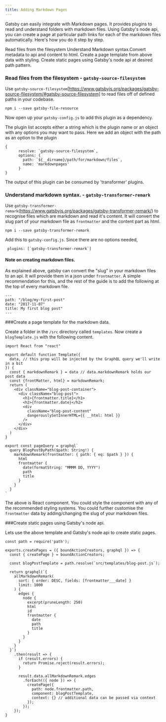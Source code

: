 ```yaml
---
title: Adding Markdown Pages
---
```


Gatsby can easily integrate with Markdown pages.
It provides plugins to read and understand folders with markdown files. 
Using Gatsby's node api, you can create a page at particular path links for each of the markdown files automatically.
Here's how you do it step by step.

Read files from the filesystem
Understand Markdown syntax.Convert metadata to api and content to html.
Create a page template from above data with styling.
Create static pages using Gatsby's node api at desired path pattern.

### Read files from the filesystem - `gatsby-source-filesystem`

Use `gatsby-source-filesystem`[https://www.gatsbyjs.org/packages/gatsby-source-filesystem/#gatsby-source-filesystem] to read files off of defined paths in your codebase.

`npm i --save gatsby-file-resource`

Now open up your `gatsby-config.js` to add this plugin as a dependency.

The plugin list accepts either a string which is the plugin name or an object with any options you may want to pass.
Here we add an object with the path as an option to the plugin

```
{
      resolve: `gatsby-source-filesystem`,
      options: {
        path: `${__dirname}/path/for/markdown/files`,
        name: 'markdownpages'
      }
}
```
The output of this plugin can be consumed by 'transformer' plugins.

### Understand markdown syntax. - `gatsby-transformer-remark`

Use `gatsby-transformer-remark`(https://www.gatsbyjs.org/packages/gatsby-transformer-remark/) to recognise files which are markdown and read it's content. It will convert the slug part of your markdown file as `frontmatter` and the content part as html.

`npm i --save gatsby-transformer-remark`

Add this to `gatsby-config.js`. Since there are no options needed,

```
 plugins: [`gatsby-transformer-remark`]
```

#### Note on creating markdown files.

As explained above, gatsby can convert the "slug" in your markdown files to an api. It will provide them in a json under `frontmatter`. A simple recommendation for this, and the rest of the guide is to add the following at the top of every markdown file.

```
---
path: "/blog/my-first-post"
date: "2017-11-07"
title: My first blog post"
---
```

###Create a page template for the markdown data.

Create a folder in the `/src` directory called `templates`.
Now create a `blogTemplate.js` with the following content.

```
import React from "react"

export default function Template({
  data, // this prop will be injected by the GraphQL query we'll write in a bit
}) {
  const { markdownRemark } = data // data.markdownRemark holds our post data
  const {frontMatter, html} = markdownRemark;
  return (
    <div className="blog-post-container">
      <div className="blog-post">
        <h1>{frontmatter.title}</h1>
        <h2>{frontmatter.date}</h2>
        <div
          className="blog-post-content"
          dangerouslySetInnerHTML={{ __html: html }}
        />
      </div>
    </div>
  )
}

export const pageQuery = graphql`
  query BlogPostByPath($path: String!) {
    markdownRemark(frontmatter: { path: { eq: $path } }) {
      html
      frontmatter {
        date(formatString: "MMMM DD, YYYY")
        path
        title
      }
    }
  }
`
```

The above is React component. You could style the component with any of the recommended styling systems.
You could further customise the `frontmatter` data by adding/changing the slug of your markdown files.

###Create static pages using Gatsby's node api.

Lets use the above template and Gatsby's node api to create static pages.

```
const path = require('path');

exports.createPages = ({ boundActionCreators, graphql }) => {
  const { createPage } = boundActionCreators;

  const blogPostTemplate = path.resolve(`src/templates/blog-post.js`);

  return graphql(`{
    allMarkdownRemark(
      sort: { order: DESC, fields: [frontmatter___date] }
      limit: 1000
    ) {
      edges {
        node {
          excerpt(pruneLength: 250)
          html
          id
          frontmatter {
            date
            path
            title
          }
        }
      }
    }
  }`)
    .then(result => {
      if (result.errors) {
        return Promise.reject(result.errors);
      }

      result.data.allMarkdownRemark.edges
        .forEach(({ node }) => {
          createPage({
            path: node.frontmatter.path,
            component: blogPostTemplate,
            context: {} // additional data can be passed via context
          });
        });
    });
}
```



